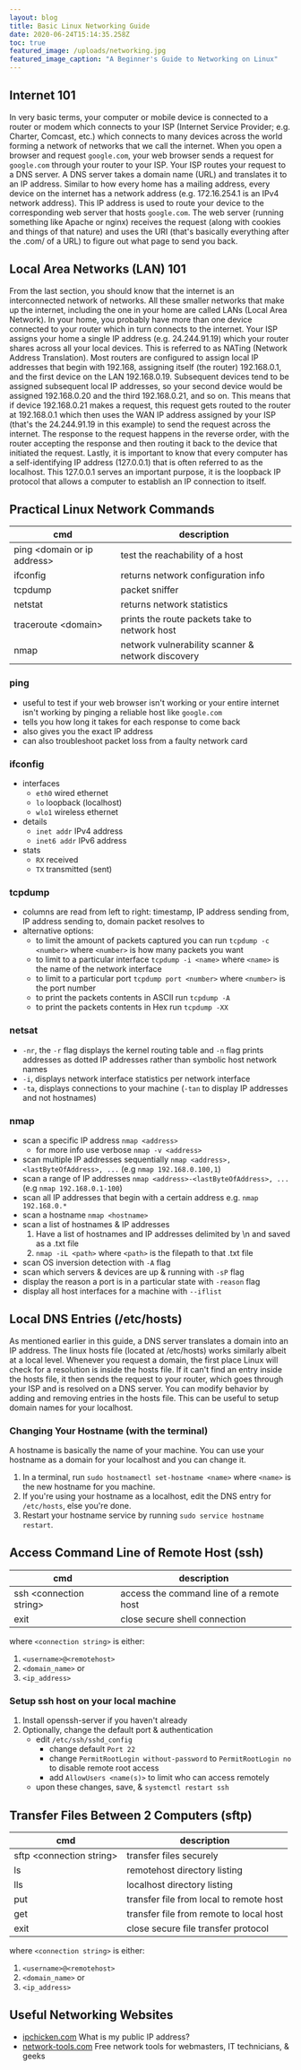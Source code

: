 ```yaml
---
layout: blog
title: Basic Linux Networking Guide
date: 2020-06-24T15:14:35.258Z
toc: true
featured_image: /uploads/networking.jpg
featured_image_caption: "A Beginner's Guide to Networking on Linux"
---
```


## Internet 101

In very basic terms, your computer or mobile device is connected to a router or modem which connects to your ISP (Internet Service Provider; e.g. Charter, Comcast, etc.) which connects to many devices across the world forming a network of networks that we call the internet. When you open a browser and request `google.com`, your web browser sends a request for `google.com` through your router to your ISP. Your ISP routes your request to a DNS server. A DNS server takes a domain name (URL) and translates it to an IP address. Similar to how every home has a mailing address, every device on the internet has a network address (e.g. 172.16.254.1 is an IPv4 network address). This IP address is used to route your device to the corresponding web server that hosts `google.com`. The web server (running something like Apache or nginx) receives the request (along with cookies and things of that nature) and uses the URI (that's basically everything after the .com/ of a URL) to figure out what page to send you back.  

## Local Area Networks (LAN) 101

From the last section, you should know that the internet is an interconnected network of networks. All these smaller networks that make up the internet, including the one in your home are called LANs (Local Area Network). In your home, you probably have more than one device connected to your router which in turn connects to the internet. Your ISP assigns your home a single IP address (e.g. 24.244.91.19) which your router shares across all your local devices. This is referred to as NATing (Network Address Translation). Most routers are configured to assign local IP addresses that begin with 192.168, assigning itself (the router) 192.168.0.1, and the first device on the LAN 192.168.0.19. Subsequent devices tend to be assigned subsequent local IP addresses, so your second device would be assigned 192.168.0.20 and the third 192.168.0.21, and so on. This means that if device 192.168.0.21 makes a request, this request gets routed to the router at 192.168.0.1 which then uses the WAN IP address assigned by your ISP (that's the 24.244.91.19 in this example) to send the request across the internet. The response to the request happens in the reverse order, with the router accepting the response and then routing it back to the device that initiated the request. Lastly, it is important to know that every computer has a self-identifying IP address (127.0.0.1) that is often referred to as the localhost. This 127.0.0.1 serves an important purpose, it is the loopback IP protocol that allows a computer to establish an IP connection to itself.

## Practical Linux Network Commands
| cmd | description|
|-----|------------|
|ping \<domain or ip address>| test the reachability of a host|
|ifconfig| returns network configuration info|
|tcpdump | packet sniffer |
|netstat | returns network statistics|
|traceroute \<domain>|prints the route packets take to network host|
|nmap| network vulnerability scanner & network discovery|

### ping
* useful to test if your web browser isn't working or your entire internet isn't working by pinging a reliable host like `google.com`
* tells you how long it takes for each response to come back
* also gives you the exact IP address
* can also troubleshoot packet loss from a faulty network card
### ifconfig
* interfaces 
    * `eth0` wired ethernet
    * `lo` loopback (localhost)
    * `wlo1` wireless ethernet
* details
    * `inet addr` IPv4 address
    * `inet6 addr` IPv6 address
* stats
    * `RX` received
    * `TX` transmitted (sent)
### tcpdump
* columns are read from left to right: timestamp, IP address sending from, IP address sending to, domain packet resolves to
* alternative options:
    * to limit the amount of packets captured you can run `tcpdump -c <number>` where `<number>` is how many packets you want
    * to limit to a particular interface `tcpdump -i <name>` where `<name>` is the name of the network interface
    * to limit to a particular port `tcpdump port <number>` where `<number>` is the port number
    * to print the packets contents in ASCII run `tcpdump -A`
    * to print the packets contents in Hex run `tcpdump -XX`
### netsat
* `-nr`, the `-r` flag displays the kernel routing table and `-n` flag prints addresses as dotted IP addresses rather than symbolic host network names
* `-i`, displays network interface statistics per network interface
* `-ta`, displays connections to your machine (`-tan` to display IP addresses and not hostnames)
### nmap
* scan a specific IP address `nmap <address>`
    * for more info use verbose `nmap -v <address>` 
* scan multiple IP addresses sequentially `nmap <address>,<lastByteOfAddress>, ...` (e.g `nmap 192.168.0.100,1`)
* scan a range of IP addresses `nmap <address>-<lastByteOfAddress>, ...` (e.g `nmap 192.168.0.1-100`)
* scan all IP addresses that begin with a certain address e.g. `nmap 192.168.0.*`
* scan a hostname `nmap <hostname>`
* scan a list of hostnames & IP addresses
    1. Have a list of hostnames and IP addresses delimited by \n and saved as a .txt file
    2. `nmap -iL <path>` where `<path>` is the filepath to that .txt file
* scan OS inversion detection with `-A` flag
* scan which servers & devices are up & running with `-sP` flag
* display the reason a port is in a particular state with `-reason` flag
* display all host interfaces for a machine with `--iflist`

## Local DNS Entries (/etc/hosts)

As mentioned earlier in this guide, a DNS server translates a domain into an IP address. The linux hosts file (located at /etc/hosts) works similarly albeit at a local level. Whenever you request a domain, the first place Linux will check for a resolution is inside the hosts file. If it can't find an entry inside the hosts file, it then sends the request to your router, which goes through your ISP and is resolved on a DNS server. You can modify behavior by adding and removing entries in the hosts file. This can be useful to setup domain names for your localhost. 

### Changing Your Hostname (with the terminal)

A hostname is basically the name of your machine. You can use your hostname as a domain for your localhost and you can change it.
1. In a terminal, run `sudo hostnamectl set-hostname <name>` where `<name>` is the new hostname for you machine.
2. If you're using your hostname as a localhost, edit the DNS entry for `/etc/hosts`, else you're done.
3. Restart your hostname service by running `sudo service hostname restart`.

## Access Command Line of Remote Host (ssh)

| cmd | description|
|-----|------------|
| ssh \<connection string>| access the command line of a remote host|
| exit| close secure shell connection|

where `<connection string>` is either:
1. `<username>@<remotehost>`
2. `<domain_name>` or
3. `<ip_address>`

### Setup ssh host on your local machine

1. Install openssh-server if you haven't already
2. Optionally, change the default port & authentication
    - edit `/etc/ssh/sshd_config`
        - change default `Port 22`
        - change `PermitRootLogin without-password` to `PermitRootLogin no` to disable remote root access
        - add `AllowUsers <name(s)>` to limit who can access remotely
    - upon these changes, save, & `systemctl restart ssh`

## Transfer Files Between 2 Computers (sftp)

| cmd | description|
|-----|------------|
| sftp \<connection string>| transfer files securely|
| ls | remotehost directory listing|
|lls | localhost directory listing|
| put <path>| transfer file from local to remote host|
| get <path>| transfer file from remote to local host
| exit| close secure file transfer protocol|

where `<connection string>` is either:
1. `<username>@<remotehost>`
2. `<domain_name>` or
3. `<ip_address>`


## Useful Networking Websites

* [ipchicken.com](https://www.ipchicken.com/) What is my public IP address?
* [network-tools.com](https://network-tools.com/) Free network tools for webmasters, IT technicians, & geeks



